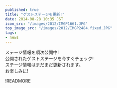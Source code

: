 ```yaml
---
published: true
title: "ゲストステージを更新!"
date: 2014-08-28 10:35 JST
icon_src: "/images/2012/IMGP1661.JPG"
top_image_src: "/images/2012/IMGP2484.fixed.JPG"
tags:
- news
---
```

ステージ情報を順次公開中!  
公開されたゲストステージを今すぐチェック!  
ステージ情報はまだまだ更新されます。  
お楽しみに!

!READMORE